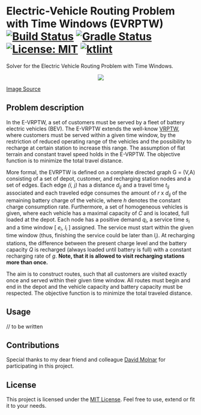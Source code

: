 # Electric-Vehicle Routing Problem with Time Windows (EVRPTW)  <br/> [![Build Status](https://travis-ci.com/fuvidani/e-vrptw.svg?token=nWakM5wh7rnyXAfUiELD&branch=master)](https://travis-ci.com/fuvidani/e-vrptw) [![Gradle Status](https://gradleupdate.appspot.com/int128/latest-gradle-wrapper/status.svg?branch=master)](https://gradleupdate.appspot.com/int128/latest-gradle-wrapper/status) [![License: MIT](https://img.shields.io/badge/License-MIT-yellow.svg)](https://opensource.org/licenses/MIT) [![ktlint](https://img.shields.io/badge/code%20style-%E2%9D%A4-FF4081.svg)](https://ktlint.github.io/)
Solver for the Electric Vehicle Routing Problem with Time Windows.

<p align="center">
  <img src="http://ls11-www.cs.tu-dortmund.de/people/chimani/VehicleRouting/vr.png">
</p>

[Image Source](http://ls11-www.cs.tu-dortmund.de/people/chimani/VehicleRouting/)

## Problem description
In the E-VRPTW, a set of customers must be served by a fleet of battery electric 
vehicles (BEV). The E-VRPTW extends the well-know [VRPTW](https://en.wikipedia.org/wiki/Vehicle_routing_problem), 
where customers must be served within a given time window, by the restriction of 
reduced operating range of the vehicles and the possibility to recharge at certain 
station to increase this range. The assumption of flat terrain and constant travel 
speed holds in the E-VRPTW. The objective function is to minimize the total travel 
distance.

More formal, the EVRPTW is defined on a complete directed graph G = (V,A) 
consisting of a set of depot, customer, and recharging station nodes and a set of edges. 
Each edge _(i, j)_ has a distance _d<sub>ij</sub>_ and a travel time  _t<sub>ij</sub>_ associated and each traveled 
edge consumes the amount of _r_ x _d<sub>ij</sub>_ of the remaining battery charge of the vehicle, 
where _h_ denotes the constant charge consumption rate. Furthermore, a set of homogeneous 
vehicles is given, where each vehicle has a maximal capacity of _C_ and is located, full 
loaded at the depot. Each node has a positive demand  _q<sub>i</sub>_, a service time  _s<sub>i</sub>_ and a time 
window [ _e<sub>i</sub>_, _l<sub>i</sub>_ ] assigned. The service must start within the given time window (thus, 
finishing the service could be later than  _l<sub>i</sub>_). At recharging stations, the difference 
between the present charge level and the battery capacity _Q_ is recharged (always loaded 
until battery is full) with a constant recharging rate of _g_. **Note, that it is allowed 
to visit recharging stations more than once.**

The aim is to construct routes, such that all customers are visited exactly once and 
served within their given time window. All routes must begin and end in the depot and 
the vehicle capacity and battery capacity must be respected. The objective function is 
to minimize the total traveled distance.

## Usage

// to be written

## Contributions
Special thanks to my dear friend and colleague [David Molnar](https://github.com/dmolnar99)
for participating in this project.

## License
This project is licensed under the [MIT License](https://opensource.org/licenses/MIT). Feel free to
use, extend or fit it to your needs.

